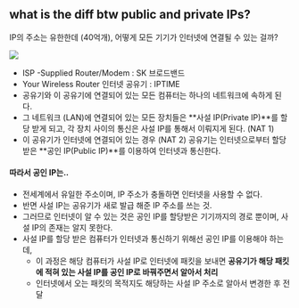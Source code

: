 ## what is the diff btw public and private IPs?

IP의 주소는 유한한데 (40억개), 어떻게 모든 기기가 인터넷에 연결될 수 있는 걸까?

![](https://media.vlpt.us/post-images/noyo0123/dbb449f0-f35b-11e9-b6f8-339c87aa4e05/image.png)

- ISP -Supplied Router/Modem : SK 브로드밴드
- Your Wireless Router 인터넷 공유기 : IPTIME
- 공유기와 이 공유기에 연결되어 있는 모든 컴퓨터는 하나의 네트워크에 속하게 된다.
- 그 네트워크 (LAN)에 연결되어 있는 모든 장치들은 **사설 IP(Private IP)**를 할당 받게 되고, 각 장치 사이의 통신은 사설 IP를 통해서 이뤄지게 된다. (NAT 1)
- 이 공유기가 인터넷에 연결되어 있는 경우 (NAT 2) 
공유기는 인터넷으로부터 할당 받은 **공인 IP(Public IP)**를 이용하여 인터넷과 통신한다.

#### 따라서 공인 IP는..

- 전세계에서 유일한 주소이며, IP 주소가 충돌하면 인터넷을 사용할 수 없다.
- 반면 사설 IP는 공유기가 새로 발급 해준 IP 주소를 쓰는 것.
- 그러므로 인터넷이 알 수 있는 것은 공인 IP를 할당받은 기기까지의 경로 뿐이며, 사설 IP의 존재는 알지 못한다.
- 사설 IP를 할당 받은 컴퓨터가 인터넷과 통신하기 위해선 공인 IP를 이용해야 하는데,
    - 이 과정은 해당 컴퓨터가 사설 IP로 인터넷에 패킷을 보내면 **공유기가 해당 패킷에 적혀 있는 사설 IP를 공인 IP로 바꿔주면서 알아서 처리**
    - 인터넷에서 오는 패킷의 목적지도 해당하는 사설 IP 주소로 알아서 변경한 후 전달
